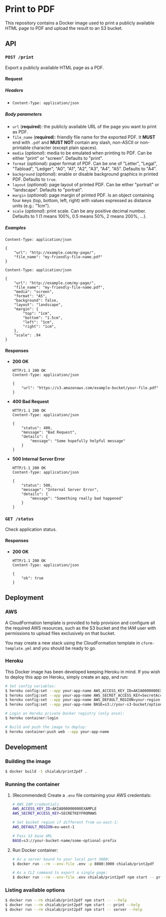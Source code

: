 # Print to PDF

This repository contains a Docker image used to print a publicly available
HTML page to PDF and upload the result to an S3 bucket.

## API

### `POST /print`

Export a publicly available HTML page as a PDF.

#### Request

##### Headers

 * `Content-Type: application/json`

##### Body parameters

 * `url` (**required**): the publicly available URL of the page you want to
    print as PDF.
 * `file_name` (**required**): friendly file name for the exported PDF.
    It **MUST** end with `.pdf` and **MUST NOT** contain any slash, non-ASCII or
    non-printable character (except plain spaces).
 * `media` (_optional_): media to be emulated when printing to PDF. Can be
    either "print" or "screen". Defaults to "print".
 * `format` (_optional_): paper format of PDF. Can be one of "Letter", "Legal",
    "Tabload", "Ledger", "A0", "A1", "A2", "A3", "A4", "A5". Defaults to "A4".
 * `background` (_optional_): enable or disable background graphics in printed
    PDF. Defaults to `true`.
 * `layout` (_optional_): page layout of printed PDF. Can be either "portrait"
    or "landscape". Defaults to "portrait".
 * `margin` (_optional_): page margin of printed PDF. Is an object containing
    four keys (top, bottom, left, right) with values expressed as distance units
    (e.g.: "1cm").
 * `scale` (_optional_): print scale. Can be any positive decimal number.
    Defaults to 1 (1 means 100%, 0.5 means 50%, 2 means 200%, …).

##### Examples

```http
Content-Type: application/json

{
    "url": "http://example.com/my-page/",
    "file_name": "my-friendly-file-name.pdf"
}
```

```http
Content-Type: application/json

{
    "url": "http://example.com/my-page/",
    "file_name": "my-friendly-file-name.pdf",
    "media": "screen",
    "format": "A5",
    "background": false,
    "layout": "landscape",
    "margin": {
        "top": "1cm",
        "bottom": "1.5cm",
        "left": "1cm",
        "right": "1cm",
    },
    "scale": .94
}
```

#### Responses

 * **200 OK**

    ```http
    HTTP/1.1 200 OK
    Content-Type: application/json

    {
        "url": "https://s3.amazonaws.com/example-bucket/your-file.pdf"
    }
    ```

 * **400 Bad Request**

    ```http
    HTTP/1.1 200 OK
    Content-Type: application/json

    {
        "status": 400,
        "message": "Bad Request",
        "details": {
            "message": "Some hopefully helpful message"
        }
    }
    ```

 * **500 Internal Server Error**

    ```http
    HTTP/1.1 200 OK
    Content-Type: application/json

    {
        "status": 500,
        "message": "Internal Server Error",
        "details": {
            "message": "Something really bad happened"
        }
    }
    ```

### `GET /status`

Check application status.

#### Responses

 * **200 OK**

    ```http
    HTTP/1.1 200 OK
    Content-Type: application/json

    {
        "ok": true
    }
    ```

## Deployment

### AWS

A CloudFormation template is provided to help provision and configure all the
required AWS resources, such as the S3 bucket and the IAM user with permissions
to upload files exclusively on that bucket.

You may create a new stack using the CloudFormation template in
`cform-template.yml` and you should be ready to go.

### Heroku

This Docker image has been developed keeping Heroku in mind. If you wish to
deploy this app on Heroku, simply create an app, and run:

```bash
# Set config variables:
$ heroku config:set --app your-app-name AWS_ACCESS_KEY_ID=AKIA0000000EXAMPLE
$ heroku config:set --app your-app-name AWS_SECRET_ACCESS_KEY=SecretAccessKeyFromAWS
$ heroku config:set --app your-app-name AWS_DEFAULT_REGION=your-region-of-choice
$ heroku config:set --app your-app-name BASE=s3://your-s3-bucket/optional-prefix

# Login on Heroku private Docker registry (only once):
$ heroku container:login

# Build and push the image to deploy:
$ heroku container:push web --app your-app-name
```

## Development

### Building the image

```bash
$ docker build -t chialab/print2pdf .
```

### Running the container

1. (Recommended) Create a `.env` file containing your AWS credentials:
    ```bash
    # AWS IAM credentials
    AWS_ACCESS_KEY_ID=AKIA000000000EXAMPLE
    AWS_SECRET_ACCESS_KEY=SECRETKEYFROMAWS

    # Set bucket region if different from us-east-1:
    AWS_DEFAULT_REGION=eu-west-1

    # Pass S3 base URL
    BASE=s3://your-bucket-name/some-optional-prefix
    ```

2. Run Docker container:
    ```bash
    # As a server bound to your local port 3000:
    $ docker run --rm --env-file .env -p 8080:3000 chialab/print2pdf

    # As a CLI command to export a single page:
    $ docker run --rm --env-file .env chialab/print2pdf npm start -- print https://www.chialab.io/ chialabio.pdf
    ```

### Listing available options

```bash
$ docker run --rm chialab/print2pdf npm start -- --help
$ docker run --rm chialab/print2pdf npm start -- print --help
$ docker run --rm chialab/print2pdf npm start -- server --help
```
